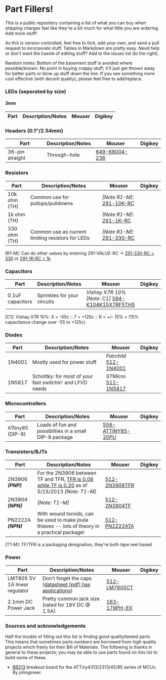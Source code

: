 # Part Fillers!

This is a public repository containing a list of what you can buy when shipping charges feel like they're a bit
much for what little you are ordering. Add more stuff!

As this is version controlled, feel free to fork, add your own, and send a pull request to incorporate stuff. Tables in
Markdown are pretty easy. Need help or don't want the hassle of editing stuff? Add to the issues list (to the right).

Random notes: Bottom of the basement stuff is avoided where possible/known. No point in buying crappy stuff; it'll
just get thrown away for better parts or blow up stuff down the line. If you see something more cost effective
(with decent quality); please feel free to add/replace.

### LEDs (seperated by size)

#### 3mm

| Part | Description/Notes | Mouser | Digikey |
|-------|-----------------|-----------|------------|


### Headers (0.1"/2.54mm)

| Part | Description/Notes | Mouser | Digikey |
|-------|-----------------|-----------|------------|
| 36-pin straight | Through-hole | [649-68004-236](http://www.mouser.com/ProductDetail/FCI/68004-236/?qs=eanFghet1JOyyJ/RYv6JvQ==) | |

### Resistors

| Part | Description/Notes | Mouser | Digikey |
|-------|-----------------|-----------|------------|
| 10k ohm (TH) | Common use for pullups/pulldowns | *[Note R1-M]*: [291-10K-RC](http://www.mouser.com/Search/Refine.aspx?Keyword=Xicon+291-10K-RC) | |
| 1k ohm (TH) | | *[Note R1-M]*: [291-1K-RC](http://www.mouser.com/Search/Refine.aspx?Keyword=291-1K-RC) | |
| 330 ohm (TH) | Common use as current limiting resistors for LEDs | *[Note R1-M]*: [291-330-RC](http://www.mouser.com/Search/Refine.aspx?Keyword=291-330-RC) | |

[R1-M]: Can do other values by entering 291-VALUE-RC -> [291-330-RC = 330](http://www.mouser.com/Search/Refine.aspx?Keyword=291-330-RC) or [291-1K-RC = 1k](http://www.mouser.com/Search/Refine.aspx?Keyword=291-1K-RC)

### Capacitors

| Part | Description/Notes | Mouser | Digikey |
|-------|-----------------|-----------|------------|
| 0.1uF capacitors | Sprinkles for your circuits | *Vishay X7R 10% [Note: C1]* [594-K104K15X7RF5TH5](http://www.mouser.com/ProductDetail/Vishay-BC-Components/K104K15X7RF5TH5/?qs=CuWZN/5Vbiofhf%252buZNGw/g==) | |

[C1]: Vishay X7R 10%: X = -55c :: 7 = +125c :: R = +/- 15% = (15% capacitance change over -55 to +125c)

### Diodes

| Part | Description/Notes | Mouser | Digikey |
|-------|-----------------|-----------|------------|
| 1N4001 | Mostly used for power stuff | *Fairchild* [512-1N4001](http://www.mouser.com/ProductDetail/Fairchild-Semiconductor/1N4001/?qs=PKwgOmPR8%252bnXpabSf4kJpg==) | |
| 1N5817 | Schottky: for most of your fast switchin' and LFVD needs | *STMicro* [511-1N5817](http://www.mouser.com/ProductDetail/STMicroelectronics/1N5817/?qs=sGAEpiMZZMtQ8nqTKtFS%2fD9SVzsgHTKGsrEMHLFTAoc%3d) | |

### Microcontrollers

| Part | Description/Notes | Mouser | Digikey |
|-------|-----------------|-----------|------------|
| ATtiny85 (DIP-8) | Loads of fun and possiblities in a small DIP-8 package | [556-ATTINY85-20PU](http://www.mouser.com/ProductDetail/Atmel/ATtiny85-20PU/?qs=8jWQYweyg6NCiiaOb5GI9Q==) | |

### Transistors/BJTs

| Part | Description/Notes | Mouser | Digikey |
|-------|-----------------|-----------|------------|
| 2N3906 ***(PNP)*** | For the 2N3906 between TF and TFR, [TFR is 0.08 while TF is 0.20](http://www.mouser.com/Search/Refine.aspx?Keyword=512-2N3906TF) as of 5/15/2013 *[Note: T1-M]* | [512-2N3906TFR](http://www.mouser.com/ProductDetail/Fairchild-Semiconductor/2N4401TFR/?qs=hXzPkG2nhVb/HW5tAgoYwg==) | 
| 2N3904 ***(NPN)*** | *[Note: T1-M]* | [512-2N3904TF](http://www.mouser.com/access/?pn=512-2N3904TF) | | 
| PN2222A ***(NPN)*** | With wound toroids, can be used to make joule thieves -- lots of theory in a practical package! | [512-PN2222ATA](http://www.mouser.com/ProductDetail/Fairchild-Semiconductor/PN2222ATA/?qs=QwEULm8S1DrfA/CRPqYa%252bw==) | |

[T1-M]: TF/TFR is a packaging designation, they're both tape reel based

### Power

| Part | Description/Notes | Mouser | Digikey |
|-------|-----------------|-----------|------------|
| LM7805 5V 1A linear regulator | Don't forget the caps ([datasheet [pdf] has applications](http://www.mouser.com/ds/2/149/LM7805-189995.pdf)) | [512-LM7805CT](http://www.mouser.com/ProductDetail/Fairchild-Semiconductor/LM7805CT/?qs=cnIeywgme7bzmZ37/iFT9w==) | |
| 2.1mm DC Power Jack | Pretty common jack size (rated for 18V DC @ 1.5A) | [163-179PH-EX](http://www.mouser.com/access/?pn=163-179PH-EX) |  | 

### Sources and acknowledgements

Half the trouble of filling out this list is finding good quality/tested parts. This means that sometimes parts numbers are borrowed from high quality projects
which freely list their Bill of Materials. The following is thanks in general to these projects; you may be able to use parts found on this list to build some of these.

* [BB313](http://www.johngineer.com/projects/bb313/) breakout board for the ATTiny4313/2313/45/85 series of MCUs. By johngineer.
